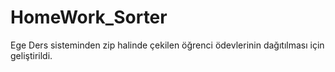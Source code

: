 # HomeWork_Sorter

Ege Ders sisteminden zip halinde çekilen öğrenci ödevlerinin dağıtılması için geliştirildi.
